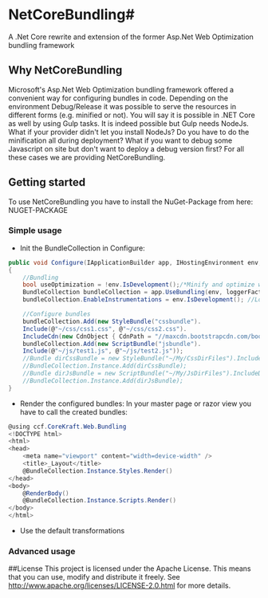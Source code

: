 # NetCoreBundling#
A .Net Core rewrite and extension of the former Asp.Net Web Optimization bundling framework

## Why NetCoreBundling ##
Microsoft's Asp.Net Web Optimization bundling framework offered a convenient way for configuring bundles in code. Depending on the environment Debug/Release it was possible to serve the resources in different forms (e.g. minified or not).
You will say it is possible in .NET Core as well by using Gulp tasks. It is indeed possible but Gulp needs NodeJs. What if your provider didn't let you install NodeJs? Do you have to do the minification all during deployment? What if you want to debug some Javascript on site but don't want to deploy a debug version first?
For all these cases we are providing NetCoreBundling.

## Getting started ##
To use NetCoreBundling you have to install the NuGet-Package from here: NUGET-PACKAGE

### Simple usage ###
- Init the BundleCollection in Configure:
```cs
public void Configure(IApplicationBuilder app, IHostingEnvironment env, ILoggerFactory loggerFactory, DiagnosticListener diagnosticListener)
{
	//Bundling
	bool useOptimization = !env.IsDevelopment();/*Minify and optimize whatever possible*/
	BundleCollection bundleCollection = app.UseBundling(env, loggerFactory.CreateLogger("Bundling"), "res", useOptimization);
	bundleCollection.EnableInstrumentations = env.IsDevelopment(); //Logging enabled

	//Configure bundles
	bundleCollection.Add(new StyleBundle("cssbundle").
	Include(@"~/css/css1.css", @"~/css/css2.css").
	IncludeCdn(new CdnObject { CdnPath = "//maxcdn.bootstrapcdn.com/bootstrap/3.3.7/css/bootstrap.min.css", Integrity= "sha384-BVYiiSIFeK1dGmJRAkycuHAHRg32OmUcww7on3RYdg4Va+PmSTsz/K68vbdEjh4u", Crossorigin= "anonymous" }));
	bundleCollection.Add(new ScriptBundle("jsbundle").
	Include(@"~/js/test1.js", @"~/js/test2.js"));
	//Bundle dirCssBundle = new StyleBundle("~/My/CssDirFiles").IncludeDirectory("/css", "*.css", true);
	//BundleCollection.Instance.Add(dirCssBundle);
	//Bundle dirJsBundle = new ScriptBundle("~/My/JsDirFiles").IncludeDirectory("/js", "*.js", true);
	//BundleCollection.Instance.Add(dirJsBundle);
}
```

- Render the configured bundles:
In your master page or razor view you have to call the created bundles:
```cs
@using ccf.CoreKraft.Web.Bundling
<!DOCTYPE html>
<html>
<head>
    <meta name="viewport" content="width=device-width" />
    <title>_Layout</title>    
    @BundleCollection.Instance.Styles.Render()
</head>
<body>
    @RenderBody()   
    @BundleCollection.Instance.Scripts.Render()
</body>
</html>
```
- Use the default transformations

### Advanced usage ###

##License
This project is licensed under the Apache License. This means that you can use, modify and distribute it freely. See http://www.apache.org/licenses/LICENSE-2.0.html for more details.